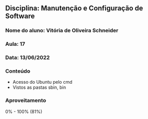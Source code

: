 ## Disciplina: Manutenção e Configuração de Software
### Nome do aluno: Vitória de Oliveira Schneider
### Aula: 17
### Data: 13/06/2022

### Conteúdo
- Acesso do Ubuntu pelo cmd
- Vistos as pastas sbin, bin

### Aproveitamento
0% - 100% (81%)
